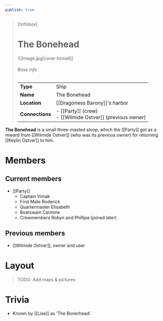 ```yaml
---
publish: true
---
```


> [!infobox]  
> # The Bonehead
> ![[Image.jpg|cover hsmall]]  
> ###### Base Info
> | | |  
> |---|---|  
> | **Type** | Ship | 
> | **Name** | The Bonehead |
> | **Location** | [[Dragoness Barony]]'s harbor |
> | **Connections** | - [[Party]] (crew)<br>- [[Wilmide Ostver]] (previous owner) |

**The Bonehead** is a small three-masted sloop, which the [[Party]] got as a reward from [[Wilmide Ostver]] (who was its previous owner) for returning [[Keylin Ostver]] to him. 
# Members
## Current members
- [[Party]]
	- Captain Vimak
	- First Mate Roderick
	- Quartermaster Elisabeth
	- Boatswain Carmine
	- Crewmembers Robyn and Phillipa (joined later)
## Previous members
- [[Wilmide Ostver]], owner and user
# Layout
>TODO: Add maps & pictures
# Trivia
- Known by [[Lise]] as 'The Bonerhead'.